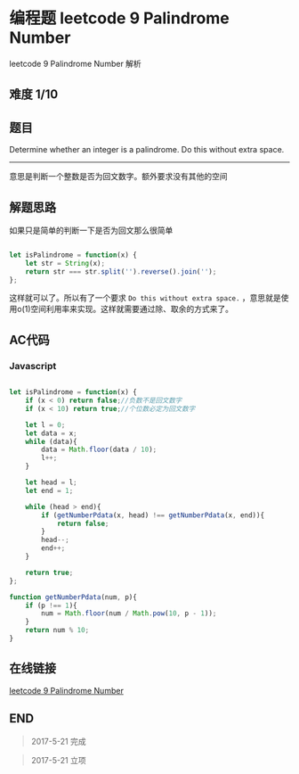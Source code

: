 # 编程题 leetcode 9 Palindrome Number

leetcode 9 Palindrome Number 解析

## 难度 1/10

## 题目

Determine whether an integer is a palindrome. Do this without extra space.

---

意思是判断一个整数是否为回文数字。额外要求没有其他的空间

## 解题思路

如果只是简单的判断一下是否为回文那么很简单

``` javascript

let isPalindrome = function(x) {
    let str = String(x);
    return str === str.split('').reverse().join('');
};

```

这样就可以了。所以有了一个要求 `Do this without extra space.` ，意思就是使用o(1)空间利用率来实现。这样就需要通过除、取余的方式来了。

## AC代码

### Javascript

``` javascript

let isPalindrome = function(x) {
    if (x < 0) return false;//负数不是回文数字
    if (x < 10) return true;//个位数必定为回文数字

    let l = 0;
    let data = x;
    while (data){
        data = Math.floor(data / 10);
        l++;
    }

    let head = l;
    let end = 1;

    while (head > end){
        if (getNumberPdata(x, head) !== getNumberPdata(x, end)){
            return false;
        }
        head--;
        end++;
    }

    return true;
};

function getNumberPdata(num, p){
    if (p !== 1){
        num = Math.floor(num / Math.pow(10, p - 1));
    }
    return num % 10;
}
```
## 在线链接

[leetcode 9 Palindrome Number](https://leetcode.com/problems/palindrome-number)

## END

>   2017-5-21    完成

>   2017-5-21    立项
